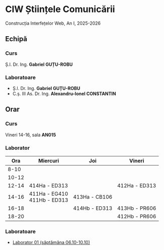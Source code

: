 # CIW Științele Comunicării
Construcția Interfețelor Web, An I, 2025-2026

## Echipă

### Curs
Ș.l. Dr. Ing. **Gabriel GUȚU-ROBU**

### Laboratoare
- Ș.l. Dr. Ing. **Gabriel GUȚU-ROBU**
- C.ș. III As. Dr. Ing. **Alexandru-Ionel CONSTANTIN**

## Orar

### Curs

Vineri 14-16, sala **AN015**

### Laborator

| Ora   | Miercuri                 | Joi   | Vineri |
| ------|--------------------------|-------|--------|
|  8-10 |                          |       |        |
| 10-12 |                          |       |        |
| 12-14 | 414Ha - ED313                   |       | 412Ha - ED313 |
| 14-16 | 411Ha - EG410 <br> 411Hb - ED313 | 413Ha - CB106 |        |
| 16-18 |                          | 414Hb - ED313 | 413Hb - PR606 |
| 18-20 |                          |       | 412Hb - PR606 |

### Laboratoare

<ul>
  <li><a href="{{ '/lab01' | relative_url }}">Laborator 01 (săptămâna 06.10-10.10)</a></li>
</ul>
